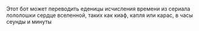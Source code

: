 Этот бот может переводить еденицы исчисления времени из сериала лололошки сердце вселенной, таких как киаф, капля или карас, в часы сеунды и минуты


<!---
Alice-5-eng/Alice-5-eng is a ✨ special ✨ repository because its `README.md` (this file) appears on your GitHub profile.
You can click the Preview link to take a look at your changes.
--->
